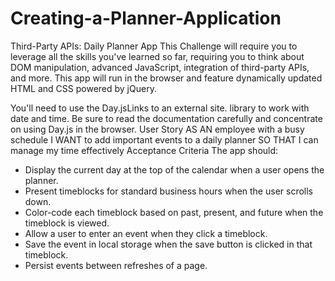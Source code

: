 # Creating-a-Planner-Application
Third-Party APIs: Daily Planner App
This Challenge will require you to leverage all the skills you've learned so far, requiring you to think about DOM manipulation, advanced JavaScript, integration of third-party APIs, and more. This app will run in the browser and feature dynamically updated HTML and CSS powered by jQuery.

You'll need to use the Day.jsLinks to an external site. library to work with date and time. Be sure to read the documentation carefully and concentrate on using Day.js in the browser.
User Story
AS AN employee with a busy schedule
I WANT to add important events to a daily planner
SO THAT I can manage my time effectively
Acceptance Criteria
The app should:
- Display the current day at the top of the calendar when a user opens the planner.
- Present timeblocks for standard business hours when the user scrolls down.
- Color-code each timeblock based on past, present, and future when the timeblock is viewed.
- Allow a user to enter an event when they click a timeblock.
- Save the event in local storage when the save button is clicked in that timeblock.
- Persist events between refreshes of a page.

